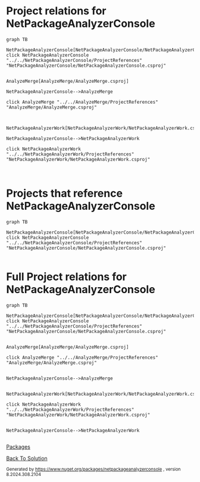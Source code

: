 
# Project relations for NetPackageAnalyzerConsole

```mermaid
graph TB    

NetPackageAnalyzerConsole[NetPackageAnalyzerConsole/NetPackageAnalyzerConsole.csproj]""
click NetPackageAnalyzerConsole "../../NetPackageAnalyzerConsole/ProjectReferences" "NetPackageAnalyzerConsole/NetPackageAnalyzerConsole.csproj"


AnalyzeMerge[AnalyzeMerge/AnalyzeMerge.csproj]

NetPackageAnalyzerConsole-->AnalyzeMerge

click AnalyzeMerge "../../AnalyzeMerge/ProjectReferences" "AnalyzeMerge/AnalyzeMerge.csproj"



NetPackageAnalyzerWork[NetPackageAnalyzerWork/NetPackageAnalyzerWork.csproj]

NetPackageAnalyzerConsole-->NetPackageAnalyzerWork

click NetPackageAnalyzerWork "../../NetPackageAnalyzerWork/ProjectReferences" "NetPackageAnalyzerWork/NetPackageAnalyzerWork.csproj"



```


# Projects that reference NetPackageAnalyzerConsole
```mermaid
graph TB

NetPackageAnalyzerConsole[NetPackageAnalyzerConsole/NetPackageAnalyzerConsole.csproj]
click NetPackageAnalyzerConsole "../../NetPackageAnalyzerConsole/ProjectReferences" "NetPackageAnalyzerConsole/NetPackageAnalyzerConsole.csproj"


```


# Full Project relations for NetPackageAnalyzerConsole

```mermaid
graph TB

NetPackageAnalyzerConsole[NetPackageAnalyzerConsole/NetPackageAnalyzerConsole.csproj]
click NetPackageAnalyzerConsole "../../NetPackageAnalyzerConsole/ProjectReferences" "NetPackageAnalyzerConsole/NetPackageAnalyzerConsole.csproj"


AnalyzeMerge[AnalyzeMerge/AnalyzeMerge.csproj]

click AnalyzeMerge "../../AnalyzeMerge/ProjectReferences" "AnalyzeMerge/AnalyzeMerge.csproj"


NetPackageAnalyzerConsole-->AnalyzeMerge


NetPackageAnalyzerWork[NetPackageAnalyzerWork/NetPackageAnalyzerWork.csproj]

click NetPackageAnalyzerWork "../../NetPackageAnalyzerWork/ProjectReferences" "NetPackageAnalyzerWork/NetPackageAnalyzerWork.csproj"


NetPackageAnalyzerConsole-->NetPackageAnalyzerWork


```


[Packages](Packages.md)


[Back To Solution](../../ProjectRelation.md)

<small>Generated  by https://www.nuget.org/packages/netpackageanalyzerconsole , version 8.2024.308.2104</small>

